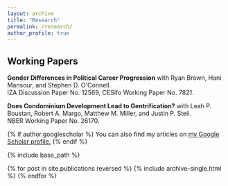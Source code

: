 ```yaml
---
layout: archive
title: "Research"
permalink: /research/
author_profile: true
---
```

## Working Papers

**Gender Differences in Political Career Progression** with Ryan Brown, Hani Mansour, and Stephen D. O'Connell.<br/>
IZA Discussion Paper No. 12569, CESifo Working Paper No. 7821.

**Does Condominium Development Lead to Gentrification?** with Leah P. Boustan, Robert A. Margo, Matthew M. Miller, and Justin P. Steil.<br/>
NBER Working Paper No. 26170.



{% if author.googlescholar %}
  You can also find my articles on <u><a href="{{author.googlescholar}}">my Google Scholar profile</a>.</u>
{% endif %}

{% include base_path %}

{% for post in site.publications reversed %}
  {% include archive-single.html %}
{% endfor %}
